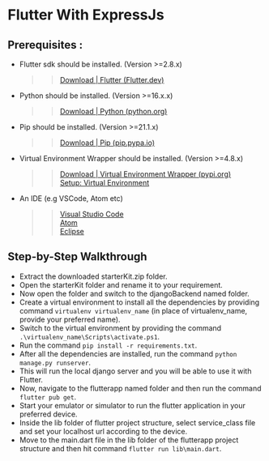 # Flutter With ExpressJs

## Prerequisites :

- Flutter sdk should be installed. (Version >=2.8.x)
  > > [Download | Flutter (Flutter.dev)](https://docs.flutter.dev/get-started/install)
- Python should be installed. (Version >=16.x.x)
  > > [Download | Python (python.org)](https://www.python.org/downloads/)
- Pip should be installed. (Version >=21.1.x)
  > > [Download | Pip (pip.pypa.io)](https://pip.pypa.io/en/stable/installation/)
- Virtual Environment Wrapper should be installed. (Version >=4.8.x)

  > > [Download | Virtual Environment Wrapper (pypi.org)](https://pypi.org/project/virtualenvwrapper/)\
  > > [Setup: Virtual Environment](https://stackoverflow.com/questions/2615968/installing-virtualenvwrapper-on-windows#:~:text=Navigate%20to%20the%20folder%20%22virtualenvwrapper,Env%20Wrapper%20for%20Powershell%20activated%22)

- An IDE (e.g VSCode, Atom etc)
  > > [Visual Studio Code](https://code.visualstudio.com/)\
  > > [Atom](https://atom.io/)\
  > > [Eclipse](https://www.eclipse.org/downloads/)

## Step-by-Step Walkthrough

- Extract the downloaded starterKit.zip folder.
- Open the starterKit folder and rename it to your requirement.
- Now open the folder and switch to the djangoBackend named folder.
- Create a virtual environment to install all the dependencies by providing command `virtualenv virtualenv_name` (in place of virtualenv_name, provide your preferred name).
- Switch to the virtual environment by providing the command `.\virtualenv_name\Scripts\activate.ps1`.
- Run the command `pip install -r requirements.txt`.
- After all the dependencies are installed, run the command `python manage.py runserver`.
- This will run the local django server and you will be able to use it with Flutter.
- Now, navigate to the flutterapp named folder and then run the command `flutter pub get`.
- Start your emulator or simulator to run the flutter application in your preferred device.
- Inside the lib folder of flutter project structure, select service_class file and set your localhost url according to the device.
- Move to the main.dart file in the lib folder of the flutterapp project structure and then hit command `flutter run lib\main.dart`.
